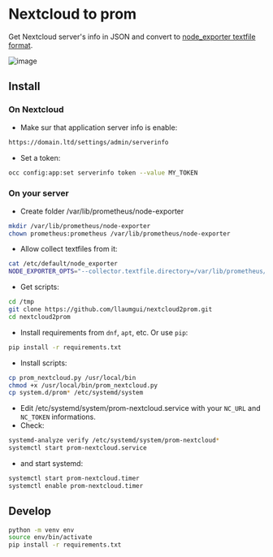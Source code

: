 # Nextcloud to prom

Get Nextcloud server's info in JSON and convert to [node_exporter textfile format](https://github.com/prometheus/node_exporter?tab=readme-ov-file#textfile-collector).

![image](https://github.com/user-attachments/assets/ad11f6a0-9924-4cb8-9481-4a24d06fe803)


## Install

### On Nextcloud

* Make sur that application server info is enable:

```bash
https://domain.ltd/settings/admin/serverinfo
```

* Set a token:

```bash
occ config:app:set serverinfo token --value MY_TOKEN
```

### On your server

* Create folder /var/lib/prometheus/node-exporter

```bash
mkdir /var/lib/prometheus/node-exporter
chown prometheus:prometheus /var/lib/prometheus/node-exporter
```

* Allow collect textfiles from it:

```bash
cat /etc/default/node_exporter
NODE_EXPORTER_OPTS="--collector.textfile.directory=/var/lib/prometheus/node-exporter"
```

* Get scripts:

```bash
cd /tmp
git clone https://github.com/llaumgui/nextcloud2prom.git
cd nextcloud2prom
```

* Install requirements from `dnf`, `apt`, etc. Or use `pip`:

```bash
pip install -r requirements.txt
```

* Install scripts:

```bash
cp prom_nextcloud.py /usr/local/bin
chmod +x /usr/local/bin/prom_nextcloud.py
cp system.d/prom* /etc/systemd/system
```

* Edit /etc/systemd/system/prom-nextcloud.service with your `NC_URL` and `NC_TOKEN` informations.
* Check:

```bash
systemd-analyze verify /etc/systemd/system/prom-nextcloud*
systemctl start prom-nextcloud.service
```

* and start systemd:

```bash
systemctl start prom-nextcloud.timer
systemctl enable prom-nextcloud.timer
```

## Develop

```bash
python -m venv env
source env/bin/activate
pip install -r requirements.txt
```
